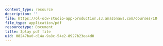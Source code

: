 ```yaml
---
content_type: resource
description: ''
file: https://ol-ocw-studio-app-production.s3.amazonaws.com/courses/18-01sc-single-variable-calculus-fall-2010/08247ba0d14a9a8c54e28927b23ea4d0_Q9iJWDFUspU.pdf
file_type: application/pdf
resourcetype: Document
title: 3play pdf file
uid: 08247ba0-d14a-9a8c-54e2-8927b23ea4d0
---
```

